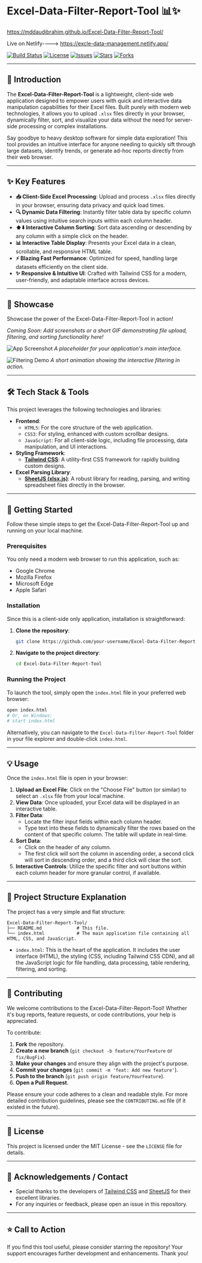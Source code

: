 
# Excel-Data-Filter-Report-Tool 📊✨

https://mddaudibrahim.github.io/Excel-Data-Filter-Report-Tool/

Live on Netlify---->  https://excle-data-management.netlify.app/


[![Build Status](https://img.shields.io/badge/build-passing-brightgreen)](https://github.com/your-username/Excel-Data-Filter-Report-Tool/actions)
[![License](https://img.shields.io/badge/license-MIT-blue.svg)](LICENSE)
[![Issues](https://img.shields.io/github/issues/your-username/Excel-Data-Filter-Report-Tool.svg)](https://github.com/your-username/Excel-Data-Filter-Report-Tool/issues)
[![Stars](https://img.shields.io/github/stars/your-username/Excel-Data-Filter-Report-Tool.svg?style=social)](https://github.com/your-username/Excel-Data-Filter-Report-Tool/stargazers)
[![Forks](https://img.shields.io/github/forks/your-username/Excel-Data-Filter-Report-Tool.svg?style=social)](https://github.com/your-username/Excel-Data-Filter-Report-Tool/network/members)

---

## 🚀 Introduction

The **Excel-Data-Filter-Report-Tool** is a lightweight, client-side web application designed to empower users with quick and interactive data manipulation capabilities for their Excel files. Built purely with modern web technologies, it allows you to upload `.xlsx` files directly in your browser, dynamically filter, sort, and visualize your data without the need for server-side processing or complex installations.

Say goodbye to heavy desktop software for simple data exploration! This tool provides an intuitive interface for anyone needing to quickly sift through large datasets, identify trends, or generate ad-hoc reports directly from their web browser.

---

## ✨ Key Features

*   **📥 Client-Side Excel Processing**: Upload and process `.xlsx` files directly in your browser, ensuring data privacy and quick load times.
*   **🔍 Dynamic Data Filtering**: Instantly filter table data by specific column values using intuitive search inputs within each column header.
*   **⬆️⬇️ Interactive Column Sorting**: Sort data ascending or descending by any column with a simple click on the header.
*   **📊 Interactive Table Display**: Presents your Excel data in a clean, scrollable, and responsive HTML table.
*   **⚡ Blazing Fast Performance**: Optimized for speed, handling large datasets efficiently on the client side.
*   **✨ Responsive & Intuitive UI**: Crafted with Tailwind CSS for a modern, user-friendly, and adaptable interface across devices.

---

## 📸 Showcase

Showcase the power of the Excel-Data-Filter-Report-Tool in action!

_Coming Soon: Add screenshots or a short GIF demonstrating file upload, filtering, and sorting functionality here!_

![App Screenshot](path/to/screenshot.png)
_A placeholder for your application's main interface._

![Filtering Demo](path/to/filtering-demo.gif)
_A short animation showing the interactive filtering in action._

---

## 🛠️ Tech Stack & Tools

This project leverages the following technologies and libraries:

*   **Frontend**:
    *   `HTML5`: For the core structure of the web application.
    *   `CSS3`: For styling, enhanced with custom scrollbar designs.
    *   `JavaScript`: For all client-side logic, including file processing, data manipulation, and UI interactions.
*   **Styling Framework**:
    *   [**Tailwind CSS**](https://tailwindcss.com/): A utility-first CSS framework for rapidly building custom designs.
*   **Excel Parsing Library**:
    *   [**SheetJS (xlsx.js)**](https://sheetjs.com/): A robust library for reading, parsing, and writing spreadsheet files directly in the browser.

---

## 🚀 Getting Started

Follow these simple steps to get the Excel-Data-Filter-Report-Tool up and running on your local machine.

### Prerequisites

You only need a modern web browser to run this application, such as:

*   Google Chrome
*   Mozilla Firefox
*   Microsoft Edge
*   Apple Safari

### Installation

Since this is a client-side only application, installation is straightforward:

1.  **Clone the repository**:
    ```bash
    git clone https://github.com/your-username/Excel-Data-Filter-Report-Tool.git
    ```
2.  **Navigate to the project directory**:
    ```bash
    cd Excel-Data-Filter-Report-Tool
    ```

### Running the Project

To launch the tool, simply open the `index.html` file in your preferred web browser:

```bash
open index.html
# Or, on Windows:
# start index.html
```
Alternatively, you can navigate to the `Excel-Data-Filter-Report-Tool` folder in your file explorer and double-click `index.html`.

---

## 💡 Usage

Once the `index.html` file is open in your browser:

1.  **Upload an Excel File**: Click on the "Choose File" button (or similar) to select an `.xlsx` file from your local machine.
2.  **View Data**: Once uploaded, your Excel data will be displayed in an interactive table.
3.  **Filter Data**:
    *   Locate the filter input fields within each column header.
    *   Type text into these fields to dynamically filter the rows based on the content of that specific column. The table will update in real-time.
4.  **Sort Data**:
    *   Click on the header of any column.
    *   The first click will sort the column in ascending order, a second click will sort in descending order, and a third click will clear the sort.
5.  **Interactive Controls**: Utilize the specific filter and sort buttons within each column header for more granular control, if available.

---

## 📂 Project Structure Explanation

The project has a very simple and flat structure:

```
Excel-Data-Filter-Report-Tool/
├── README.md             # This file.
└── index.html            # The main application file containing all HTML, CSS, and JavaScript.
```

*   `index.html`: This is the heart of the application. It includes the user interface (HTML), the styling (CSS, including Tailwind CSS CDN), and all the JavaScript logic for file handling, data processing, table rendering, filtering, and sorting.

---

## 👋 Contributing

We welcome contributions to the Excel-Data-Filter-Report-Tool! Whether it's bug reports, feature requests, or code contributions, your help is appreciated.

To contribute:

1.  **Fork** the repository.
2.  **Create a new branch** (`git checkout -b feature/YourFeature` or `fix/BugFix`).
3.  **Make your changes** and ensure they align with the project's purpose.
4.  **Commit your changes** (`git commit -m 'feat: Add new feature'`).
5.  **Push to the branch** (`git push origin feature/YourFeature`).
6.  **Open a Pull Request**.

Please ensure your code adheres to a clean and readable style. For more detailed contribution guidelines, please see the `CONTRIBUTING.md` file (if it existed in the future).

---

## 📄 License

This project is licensed under the MIT License - see the `LICENSE` file for details.

---

## 🙏 Acknowledgements / Contact

*   Special thanks to the developers of [Tailwind CSS](https://tailwindcss.com/) and [SheetJS](https://sheetjs.com/) for their excellent libraries.
*   For any inquiries or feedback, please open an issue in this repository.

---

## ⭐ Call to Action

If you find this tool useful, please consider starring the repository! Your support encourages further development and enhancements. Thank you!
